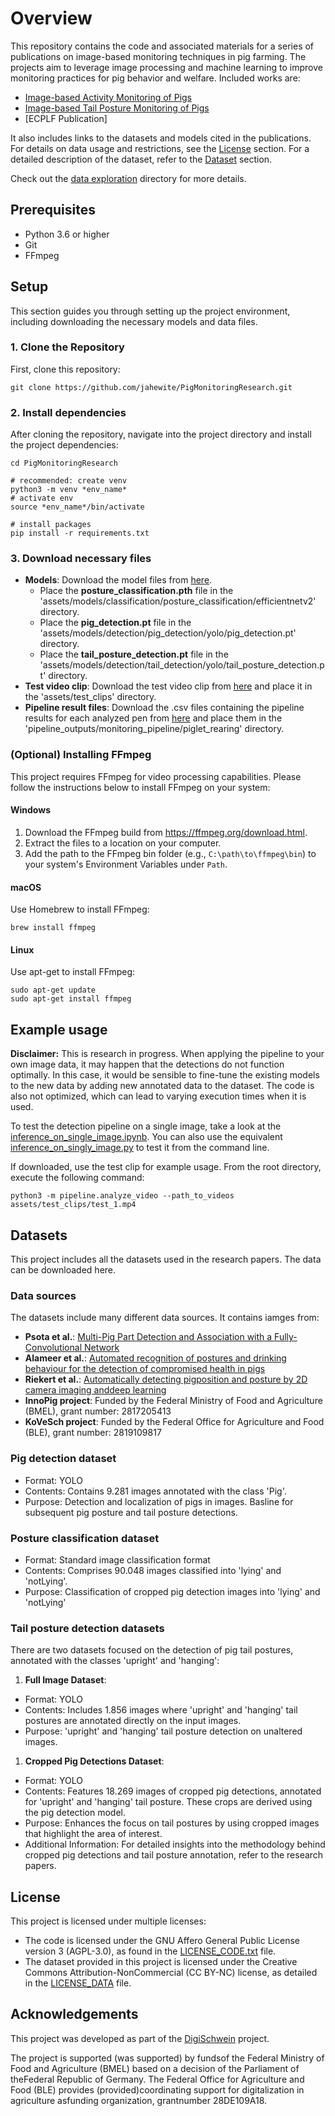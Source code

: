 # Overview

This repository contains the code and associated materials for a series of publications on image-based monitoring techniques in pig farming. The projects aim to leverage image processing and machine learning to improve monitoring practices for pig behavior and welfare. Included works are:

- [Image-based Activity Monitoring of Pigs](https://www.researchgate.net/publication/378804050_Image-based_activity_monitoring_of_pigs)
- [Image-based Tail Posture Monitoring of Pigs](https://www.researchgate.net/publication/374156938_Image-based_Tail_Posture_Monitoring_of_Pigs)
- [ECPLF Publication]

It also includes links to the datasets and models cited in the publications. For details on data usage and restrictions, see the [License](#license) section. For a detailed description of the dataset, refer to the [Dataset](#datasets) section.

Check out the [data exploration](data_exploration) directory for more details.

## Prerequisites

- Python 3.6 or higher
- Git
- FFmpeg

## Setup

This section guides you through setting up the project environment, including downloading the necessary models and data files.

### 1. Clone the Repository

First, clone this repository:

```
git clone https://github.com/jahewite/PigMonitoringResearch.git
```

### 2. Install dependencies

After cloning the repository, navigate into the project directory and install the project dependencies:

```
cd PigMonitoringResearch

# recommended: create venv
python3 -m venv *env_name*
# activate env
source *env_name*/bin/activate

# install packages
pip install -r requirements.txt
```

### 3. Download necessary files

- **Models**: Download the model files from [here](https://cloudstorage.uni-oldenburg.de/s/HMbifg6gtb8EaCY).
  - Place the **posture_classification.pth** file in the 'assets/models/classification/posture_classification/efficientnetv2' directory.
  - Place the **pig_detection.pt** file in the 'assets/models/detection/pig_detection/yolo/pig_detection.pt' directory.
  - Place the **tail_posture_detection.pt** file in the 'assets/models/detection/tail_detection/yolo/tail_posture_detection.pt' directory.
- **Test video clip**: Download the test video clip from [here](https://cloudstorage.uni-oldenburg.de/s/LWP4xM6RKxjakem) and place it in the 'assets/test_clips' directory.
- **Pipeline result files**: Download the .csv files containing the pipeline results for each analyzed pen from [here](https://cloudstorage.uni-oldenburg.de/s/a9B9QgYxqx6zFwf) and place them in the 'pipeline_outputs/monitoring_pipeline/piglet_rearing' directory.


### (Optional) Installing FFmpeg

This project requires FFmpeg for video processing capabilities. Please follow the instructions below to install FFmpeg on your system:

#### Windows
1. Download the FFmpeg build from https://ffmpeg.org/download.html.
2. Extract the files to a location on your computer.
3. Add the path to the FFmpeg bin folder (e.g., `C:\path\to\ffmpeg\bin`) to your system's Environment Variables under `Path`.

#### macOS
Use Homebrew to install FFmpeg:
```
brew install ffmpeg
```

#### Linux
Use apt-get to install FFmpeg:
```
sudo apt-get update
sudo apt-get install ffmpeg
```

## Example usage

**Disclaimer:**
This is research in progress. When applying the pipeline to your own image data, it may happen that the detections do not function optimally. In this case, it would be sensible to fine-tune the existing models to the new data by adding new annotated data to the dataset. The code is also not optimized, which can lead to varying execution times when it is used.

To test the detection pipeline on a single image, take a look at the [inference_on_single_image.ipynb](data_exploration/inference_on_single_image.ipynb). You can also use the equivalent [inference_on_singly_image.py](pipeline/utils/inference_on_single_image.py) to test it from the command line.

If downloaded, use the test clip for example usage. From the root directory, execute the following command:
```
python3 -m pipeline.analyze_video --path_to_videos assets/test_clips/test_1.mp4
```

## Datasets

This project includes all the datasets used in the research papers. The data can be downloaded here.

### Data sources

The datasets include many different data sources. It contains iamges from:
- **Psota et al.**: [Multi-Pig Part Detection and Association with a Fully-Convolutional Network](https://www.mdpi.com/1424-8220/19/4/852)
- **Alameer et al.**: [Automated recognition of postures and drinking behaviour for the detection of compromised health in pigs](https://www.nature.com/articles/s41598-020-70688-6#data-availability)
- **Riekert et al.**: [Automatically detecting pigposition and posture by 2D camera imaging anddeep learning](https://www.sciencedirect.com/science/article/pii/S0168169918318283)
- **InnoPig project**: Funded by the Federal Ministry of Food and Agriculture (BMEL), grant number: 2817205413
- **KoVeSch project**: Funded by the Federal Office for Agriculture and Food (BLE), grant number: 2819109817

### Pig detection dataset

- Format: YOLO
- Contents: Contains 9.281 images annotated with the class 'Pig'.
- Purpose: Detection and localization of pigs in images. Basline for subsequent pig posture and tail posture detections.

### Posture classification dataset

- Format: Standard image classification format
- Contents: Comprises 90.048 images classified into 'lying' and 'notLying'.
- Purpose: Classification of cropped pig detection images into 'lying' and 'notLying'

### Tail posture detection datasets

There are two datasets focused on the detection of pig tail postures, annotated with the classes 'upright' and 'hanging':

1. **Full Image Dataset**:
- Format: YOLO
 - Contents: Includes 1.856 images where 'upright' and 'hanging' tail postures are annotated directly on the input images.
 - Purpose: 'upright' and 'hanging' tail posture detection on unaltered images.
1. **Cropped Pig Detections Dataset**:
- Format: YOLO
 - Contents: Features 18.269 images of cropped pig detections, annotated for 'upright' and 'hanging' tail posture. These crops are derived using the pig detection model.
 - Purpose: Enhances the focus on tail postures by using cropped images that highlight the area of interest.
 - Additional Information: For detailed insights into the methodology behind cropped pig detections and tail posture annotation, refer to the research papers.

## License

This project is licensed under multiple licenses:

- The code is licensed under the GNU Affero General Public License version 3 (AGPL-3.0), as found in the [LICENSE_CODE.txt](./LICENSE_CODE.txt) file.
- The dataset provided in this project is licensed under the Creative Commons Attribution-NonCommercial (CC BY-NC) license, as detailed in the [LICENSE_DATA](./LICENSE_DATA.txt) file.

## Acknowledgements
This project was developed as part of the [DigiSchwein](https://www.lwk-niedersachsen.de/lwk/news/35309_DigiSchwein) project.

The project is supported (was supported) by fundsof the Federal Ministry of Food and Agriculture (BMEL) based on a decision of the Parliament of theFederal Republic of Germany. The Federal Office for Agriculture and Food (BLE) provides (provided)coordinating support for digitalization in agriculture asfunding organization, grantnumber 28DE109A18.
